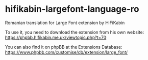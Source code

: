 # hifikabin-largefont-language-ro
Romanian translation for Large Font extension by HiFiKabin

To use it, you need to download the extension from his own website: https://phpbb.hifikabin.me.uk/viewtopic.php?t=70

You can also find it on phpBB at the Extensions Database: https://www.phpbb.com/customise/db/extension/large_font/
